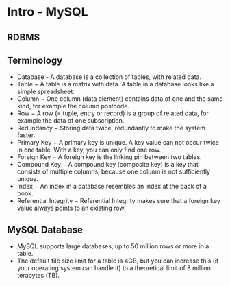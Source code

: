# Intro - MySQL

## RDBMS

## Terminology

* Database - A database is a collection of tables, with related data.
* Table − A table is a matrix with data. A table in a database looks like a simple spreadsheet.
* Column − One column (data element) contains data of one and the same kind, for example the column postcode.
* Row − A row (= tuple, entry or record) is a group of related data, for example the data of one subscription.
* Redundancy − Storing data twice, redundantly to make the system faster.
* Primary Key − A primary key is unique. A key value can not occur twice in one table. With a key, you can only find one row.
* Foreign Key − A foreign key is the linking pin between two tables.
* Compound Key − A compound key (composite key) is a key that consists of multiple columns, because one column is not sufficiently unique.
* Index − An index in a database resembles an index at the back of a book.
* Referential Integrity − Referential Integrity makes sure that a foreign key value always points to an existing row.

## MySQL Database

* MySQL supports large databases, up to 50 million rows or more in a table.
* The default file size limit for a table is 4GB, but you can increase this (if your operating system can handle it) to a theoretical limit of 8 million terabytes (TB).
